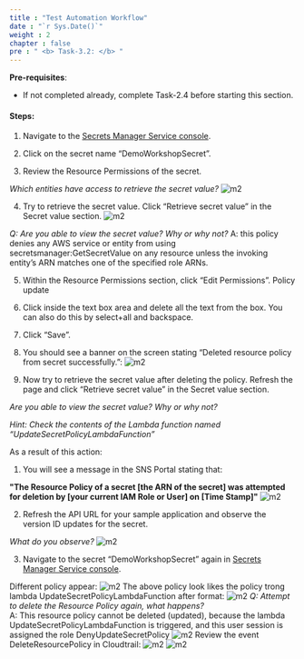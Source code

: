 ```yaml
---
title : "Test Automation Workflow"
date : "`r Sys.Date()`"
weight : 2
chapter : false
pre : " <b> Task-3.2: </b> "
---
```


**Pre-requisites**:

- If not completed already, complete Task-2.4 before starting this section.

#### Steps:

1. Navigate to the [Secrets Manager Service console](https://console.aws.amazon.com/secretsmanager).


2. Click on the secret name “DemoWorkshopSecret”.



3. Review the Resource Permissions of the secret.


*Which entities have access to retrieve the secret value?*
![m2](/images/m3/3.2/s3.png)

4. Try to retrieve the secret value. Click “Retrieve secret value” in the Secret value section.
![m2](/images/m3/3.2/s4.png)

*Q: Are you able to view the secret value? Why or why not?*
A: this policy denies any AWS service or entity from using secretsmanager:GetSecretValue on any resource unless the invoking entity’s ARN matches one of the specified role ARNs.

5. Within the Resource Permissions section, click “Edit Permissions”. Policy update


6. Click inside the text box area and delete all the text from the box. You can also do this by select+all and backspace.



7. Click “Save”.



8. You should see a banner on the screen stating “Deleted resource policy from secret successfully.”:
![m2](/images/m3/3.2/s8.png)


9. Now try to retrieve the secret value after deleting the policy. Refresh the page and click “Retrieve secret value” in the Secret value section.

*Are you able to view the secret value? Why or why not?*

*Hint: Check the contents of the Lambda function named “UpdateSecretPolicyLambdaFunction”*

As a result of this action:

1. You will see a message in the SNS Portal stating that:

**"The Resource Policy of a secret [the ARN of the secret] was attempted for deletion by [your current IAM Role or User] on [Time Stamp]"**
![m2](/images/m3/3.2/Picture1.png)

2. Refresh the API URL for your sample application and observe the version ID updates for the secret.

*What do you observe?*
![m2](/images/m3/3.2/Picture2.png)

3. Navigate to the secret “DemoWorkshopSecret” again in [Secrets Manager Service console](https://console.aws.amazon.com/secretsmanager). 

Different policy appear:
![m2](/images/m3/3.2/Picture3.png)
The above policy look likes the policy trong lambda UpdateSecretPolicyLambdaFunction after format:
![m2](/images/m3/3.2/Picture4.png)
*Q: Attempt to delete the Resource Policy again, what happens?*\
A: This resource policy cannot be deleted (updated), because the lambda UpdateSecretPolicyLambdaFunction is triggered, and this user session is assigned the role DenyUpdateSecretPolicy
![m2](/images/m3/3.2/Picture5.png)
Review the event DeleteResourcePolicy in Cloudtrail:
![m2](/images/m3/3.2/Picture6.png)
![m2](/images/m3/3.2/.p6.png)